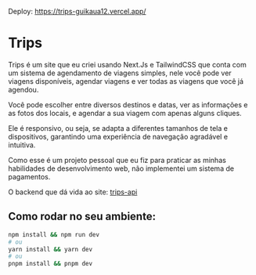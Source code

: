 Deploy: https://trips-guikaua12.vercel.app/

# Trips
Trips é um site que eu criei usando Next.Js e TailwindCSS que conta com um sistema de agendamento de viagens simples, nele você pode ver viagens disponíveis, agendar viagens e ver todas as viagens que você já agendou.

Você pode escolher entre diversos destinos e datas, ver as informações e as fotos dos locais, e agendar a sua viagem com apenas alguns cliques.

Ele é responsivo, ou seja, se adapta a diferentes tamanhos de tela e dispositivos, garantindo uma experiência de navegação agradável e intuitiva.

Como esse é um projeto pessoal que eu fiz para praticar as minhas habilidades de desenvolvimento web, não implementei um sistema de pagamentos.

O backend que dá vida ao site: [trips-api](https://github.com/guikaua12/trips-api) 

## Como rodar no seu ambiente:
```bash
npm install && npm run dev
# ou
yarn install && yarn dev
# ou
pnpm install && pnpm dev
```
